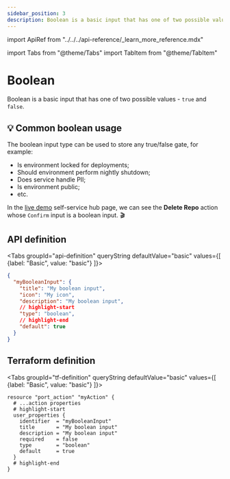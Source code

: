 ```yaml
---
sidebar_position: 3
description: Boolean is a basic input that has one of two possible values - true and false
---
```


import ApiRef from "../../../api-reference/\_learn_more_reference.mdx"

import Tabs from "@theme/Tabs"
import TabItem from "@theme/TabItem"

# Boolean

Boolean is a basic input that has one of two possible values - `true` and `false`.

## 💡 Common boolean usage

The boolean input type can be used to store any true/false gate, for example:

- Is environment locked for deployments;
- Should environment perform nightly shutdown;
- Does service handle PII;
- Is environment public;
- etc.

In the [live demo](https://demo.getport.io/self-serve) self-service hub page, we can see the **Delete Repo** action whose `Confirm` input is a boolean input. 🎬

## API definition

<Tabs groupId="api-definition" queryString defaultValue="basic" values={[
{label: "Basic", value: "basic"}
]}>

<TabItem value="basic">

```json showLineNumbers
{
  "myBooleanInput": {
    "title": "My boolean input",
    "icon": "My icon",
    "description": "My boolean input",
    // highlight-start
    "type": "boolean",
    // highlight-end
    "default": true
  }
}
```

</TabItem>
</Tabs>

<ApiRef />

## Terraform definition

<Tabs groupId="tf-definition" queryString defaultValue="basic" values={[
{label: "Basic", value: "basic"}
]}>

<TabItem value="basic">

```hcl showLineNumbers
resource "port_action" "myAction" {
  # ...action properties
  # highlight-start
  user_properties {
    identifier  = "myBooleanInput"
    title       = "My boolean input"
    description = "My boolean input"
    required    = false
    type        = "boolean"
    default     = true
  }
  # highlight-end
}
```

</TabItem>
</Tabs>
